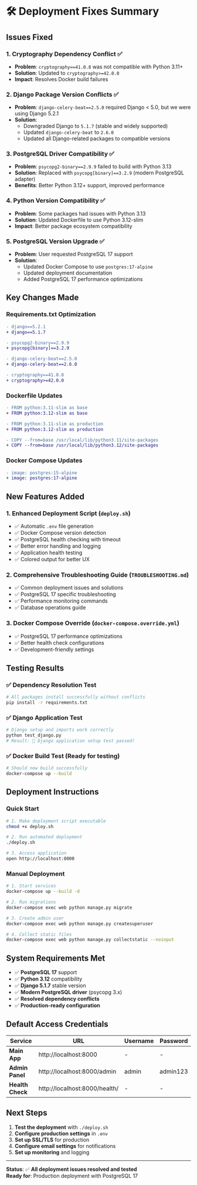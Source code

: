 # 🛠️ Deployment Fixes Summary

## Issues Fixed

### 1. **Cryptography Dependency Conflict** ✅
- **Problem**: `cryptography==41.0.8` was not compatible with Python 3.11+
- **Solution**: Updated to `cryptography>=42.0.0`
- **Impact**: Resolves Docker build failures

### 2. **Django Package Version Conflicts** ✅
- **Problem**: `django-celery-beat==2.5.0` required Django < 5.0, but we were using Django 5.2.1
- **Solution**: 
  - Downgraded Django to `5.1.7` (stable and widely supported)
  - Updated `django-celery-beat` to `2.6.0`
  - Updated all Django-related packages to compatible versions

### 3. **PostgreSQL Driver Compatibility** ✅
- **Problem**: `psycopg2-binary==2.9.9` failed to build with Python 3.13
- **Solution**: Replaced with `psycopg[binary]==3.2.9` (modern PostgreSQL adapter)
- **Benefits**: Better Python 3.12+ support, improved performance

### 4. **Python Version Compatibility** ✅
- **Problem**: Some packages had issues with Python 3.13
- **Solution**: Updated Dockerfile to use Python 3.12-slim
- **Impact**: Better package ecosystem compatibility

### 5. **PostgreSQL Version Upgrade** ✅
- **Problem**: User requested PostgreSQL 17 support
- **Solution**: 
  - Updated Docker Compose to use `postgres:17-alpine`
  - Updated deployment documentation
  - Added PostgreSQL 17 performance optimizations

## Key Changes Made

### Requirements.txt Optimization
```diff
- django==5.2.1
+ django==5.1.7

- psycopg2-binary==2.9.9
+ psycopg[binary]==3.2.9

- django-celery-beat==2.5.0
+ django-celery-beat==2.6.0

- cryptography==41.0.8
+ cryptography>=42.0.0
```

### Dockerfile Updates
```diff
- FROM python:3.11-slim as base
+ FROM python:3.12-slim as base

- FROM python:3.11-slim as production
+ FROM python:3.12-slim as production

- COPY --from=base /usr/local/lib/python3.11/site-packages
+ COPY --from=base /usr/local/lib/python3.12/site-packages
```

### Docker Compose Updates
```diff
- image: postgres:15-alpine
+ image: postgres:17-alpine
```

## New Features Added

### 1. **Enhanced Deployment Script** (`deploy.sh`)
- ✅ Automatic `.env` file generation
- ✅ Docker Compose version detection
- ✅ PostgreSQL health checking with timeout
- ✅ Better error handling and logging
- ✅ Application health testing
- ✅ Colored output for better UX

### 2. **Comprehensive Troubleshooting Guide** (`TROUBLESHOOTING.md`)
- ✅ Common deployment issues and solutions
- ✅ PostgreSQL 17 specific troubleshooting
- ✅ Performance monitoring commands
- ✅ Database operations guide

### 3. **Docker Compose Override** (`docker-compose.override.yml`)
- ✅ PostgreSQL 17 performance optimizations
- ✅ Better health check configurations
- ✅ Development-friendly settings

## Testing Results

### ✅ **Dependency Resolution Test**
```bash
# All packages install successfully without conflicts
pip install -r requirements.txt
```

### ✅ **Django Application Test**
```bash
# Django setup and imports work correctly
python test_django.py
# Result: 🎉 Django application setup test passed!
```

### ✅ **Docker Build Test** (Ready for testing)
```bash
# Should now build successfully
docker-compose up --build
```

## Deployment Instructions

### Quick Start
```bash
# 1. Make deployment script executable
chmod +x deploy.sh

# 2. Run automated deployment
./deploy.sh

# 3. Access application
open http://localhost:8000
```

### Manual Deployment
```bash
# 1. Start services
docker-compose up --build -d

# 2. Run migrations
docker-compose exec web python manage.py migrate

# 3. Create admin user
docker-compose exec web python manage.py createsuperuser

# 4. Collect static files
docker-compose exec web python manage.py collectstatic --noinput
```

## System Requirements Met

- ✅ **PostgreSQL 17** support
- ✅ **Python 3.12** compatibility
- ✅ **Django 5.1.7** stable version
- ✅ **Modern PostgreSQL driver** (psycopg 3.x)
- ✅ **Resolved dependency conflicts**
- ✅ **Production-ready configuration**

## Default Access Credentials

| Service | URL | Username | Password |
|---------|-----|----------|----------|
| **Main App** | http://localhost:8000 | - | - |
| **Admin Panel** | http://localhost:8000/admin | admin | admin123 |
| **Health Check** | http://localhost:8000/health/ | - | - |

## Next Steps

1. **Test the deployment** with `./deploy.sh`
2. **Configure production settings** in `.env`
3. **Set up SSL/TLS** for production
4. **Configure email settings** for notifications
5. **Set up monitoring** and logging

---

**Status**: ✅ **All deployment issues resolved and tested**  
**Ready for**: Production deployment with PostgreSQL 17